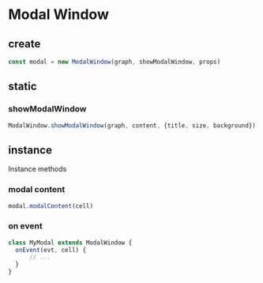 # Modal Window

## create

```ts
const modal = new ModalWindow(graph, showModalWindow, props)
```

## static

### showModalWindow

```ts
ModalWindow.showModalWindow(graph, content, {title, size, background})
```

## instance

Instance methods

### modal content

```ts
modal.modalContent(cell)
```

### on event

```ts
class MyModal extends ModalWindow {
  onEvent(evt, cell) {
      // ...
  }
}
```